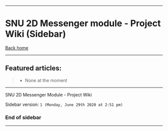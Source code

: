 
***

# SNU 2D Messenger module - Project Wiki (Sidebar)

[Back home](https://github.com/seanpm2001/SNU_2D_Messenger/wiki/)

***

## Featured articles:

> * None at the moment

***

SNU 2D Messenger Module - Project Wiki

Sidebar version: `1 (Monday, June 29th 2020 at 2:51 pm)`

### End of sidebar

***
